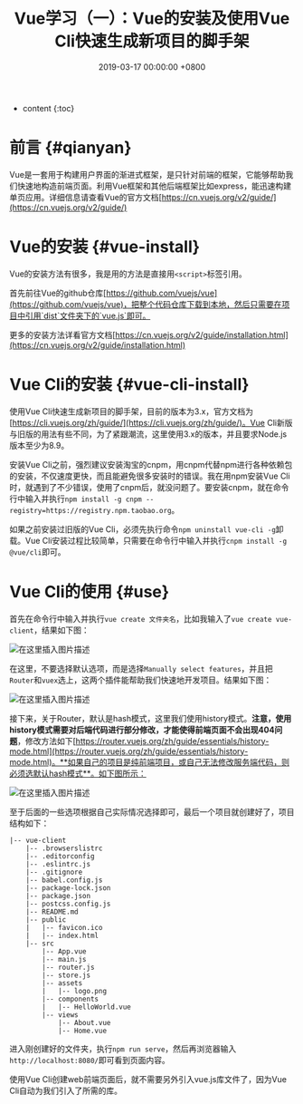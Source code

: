 ﻿---
layout: post
title:  Vue学习（一）：Vue的安装及使用Vue Cli快速生成新项目的脚手架
date:   2019-03-17 00:00:00 +0800
categories: Vue-前端框架
---

* content
{:toc}






# 前言  {#qianyan}
Vue是一套用于构建用户界面的渐进式框架，是只针对前端的框架，它能够帮助我们快速地构造前端页面。利用Vue框架和其他后端框架比如express，能迅速构建单页应用。详细信息请查看Vue的官方文档[https://cn.vuejs.org/v2/guide/](https://cn.vuejs.org/v2/guide/)

# Vue的安装  {#vue-install}
Vue的安装方法有很多，我是用的方法是直接用`<script>`标签引用。

首先前往Vue的github仓库[https://github.com/vuejs/vue](https://github.com/vuejs/vue)，把整个代码仓库下载到本地，然后只需要在项目中引用`dist`文件夹下的`vue.js`即可。

更多的安装方法详看官方文档[https://cn.vuejs.org/v2/guide/installation.html](https://cn.vuejs.org/v2/guide/installation.html)

# Vue Cli的安装  {#vue-cli-install}
使用Vue Cli快速生成新项目的脚手架，目前的版本为3.x，官方文档为[https://cli.vuejs.org/zh/guide/](https://cli.vuejs.org/zh/guide/)。Vue Cli新版与旧版的用法有些不同，为了紧跟潮流，这里使用3.x的版本，并且要求Node.js版本至少为8.9。

安装Vue Cli之前，强烈建议安装淘宝的cnpm，用cnpm代替npm进行各种依赖包的安装，不仅速度更快，而且能避免很多安装时的错误。我在用npm安装Vue Cli时，就遇到了不少错误，使用了cnpm后，就没问题了。要安装cnpm，就在命令行中输入并执行`npm install -g cnpm --registry=https://registry.npm.taobao.org`。

如果之前安装过旧版的Vue Cli，必须先执行命令`npm uninstall vue-cli -g`卸载。Vue Cli安装过程比较简单，只需要在命令行中输入并执行`cnpm install -g @vue/cli`即可。

# Vue Cli的使用  {#use}
首先在命令行中输入并执行`vue create 文件夹名`，比如我输入了`vue create vue-client`，结果如下图：

![在这里插入图片描述](https://raw.githubusercontent.com/watchcat2k/watchcat2k.github.io/master/styles/images/blogImage/2019-03/2019-03-17-1.png)

在这里，不要选择默认选项，而是选择`Manually select features`，并且把`Router`和`vuex`选上，这两个插件能帮助我们快速地开发项目。结果如下图：

![在这里插入图片描述](https://raw.githubusercontent.com/watchcat2k/watchcat2k.github.io/master/styles/images/blogImage/2019-03/2019-03-17-2.png)

接下来，关于Router，默认是hash模式，这里我们使用history模式。**注意，使用history模式需要对后端代码进行部分修改，才能使得前端页面不会出现404问题**，修改方法如下[https://router.vuejs.org/zh/guide/essentials/history-mode.html](https://router.vuejs.org/zh/guide/essentials/history-mode.html)。**如果自己的项目是纯前端项目，或自己无法修改服务端代码，则必须选默认hash模式**。如下图所示：

![在这里插入图片描述](https://raw.githubusercontent.com/watchcat2k/watchcat2k.github.io/master/styles/images/blogImage/2019-03/2019-03-17-3.png)


至于后面的一些选项根据自己实际情况选择即可，最后一个项目就创建好了，项目结构如下：
```
|-- vue-client
    |-- .browserslistrc
    |-- .editorconfig
    |-- .eslintrc.js
    |-- .gitignore
    |-- babel.config.js
    |-- package-lock.json
    |-- package.json
    |-- postcss.config.js
    |-- README.md
    |-- public
    |   |-- favicon.ico
    |   |-- index.html
    |-- src
        |-- App.vue
        |-- main.js
        |-- router.js
        |-- store.js
        |-- assets
        |   |-- logo.png
        |-- components
        |   |-- HelloWorld.vue
        |-- views
            |-- About.vue
            |-- Home.vue

```

进入刚创建好的文件夹，执行`npm run serve`，然后再浏览器输入`http://localhost:8080/`即可看到页面内容。

使用Vue Cli创建web前端页面后，就不需要另外引入vue.js库文件了，因为Vue Cli自动为我们引入了所需的库。
